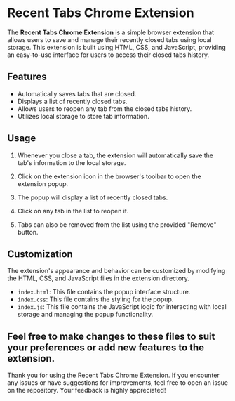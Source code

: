 # Recent Tabs Chrome Extension

The **Recent Tabs Chrome Extension** is a simple browser extension that allows users to save and manage their recently closed tabs using local storage. This extension is built using HTML, CSS, and JavaScript, providing an easy-to-use interface for users to access their closed tabs history.

## Features

- Automatically saves tabs that are closed.
- Displays a list of recently closed tabs.
- Allows users to reopen any tab from the closed tabs history.
- Utilizes local storage to store tab information.

## Usage

1. Whenever you close a tab, the extension will automatically save the tab's information to the local storage.

2. Click on the extension icon in the browser's toolbar to open the extension popup.

3. The popup will display a list of recently closed tabs.

4. Click on any tab in the list to reopen it.

5. Tabs can also be removed from the list using the provided "Remove" button.

## Customization

The extension's appearance and behavior can be customized by modifying the HTML, CSS, and JavaScript files in the extension directory.

- `index.html`: This file contains the popup interface structure.
- `index.css`: This file contains the styling for the popup.
- `index.js`: This file contains the JavaScript logic for interacting with local storage and managing the popup functionality.

Feel free to make changes to these files to suit your preferences or add new features to the extension.
---

Thank you for using the Recent Tabs Chrome Extension. If you encounter any issues or have suggestions for improvements, feel free to open an issue on the repository. Your feedback is highly appreciated!
